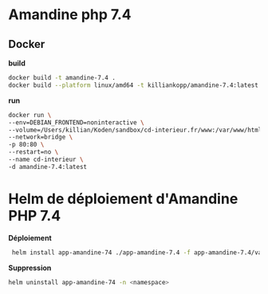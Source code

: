 # Amandine php 7.4 

## Docker

**build**
```sh
docker build -t amandine-7.4 .
docker build --platform linux/amd64 -t killiankopp/amandine-7.4:latest .
```

**run**
```sh
docker run \
--env=DEBIAN_FRONTEND=noninteractive \
--volume=/Users/killian/Koden/sandbox/cd-interieur.fr/www:/var/www/html \
--network=bridge \
-p 80:80 \
--restart=no \
--name cd-interieur \
-d amandine-7.4:latest
```

# Helm de déploiement d'Amandine PHP 7.4

**Déploiement**
```sh
 helm install app-amandine-74 ./app-amandine-7.4 -f app-amandine-7.4/values_sample.yaml
```

**Suppression**
```sh
helm uninstall app-amandine-74 -n <namespace>
```